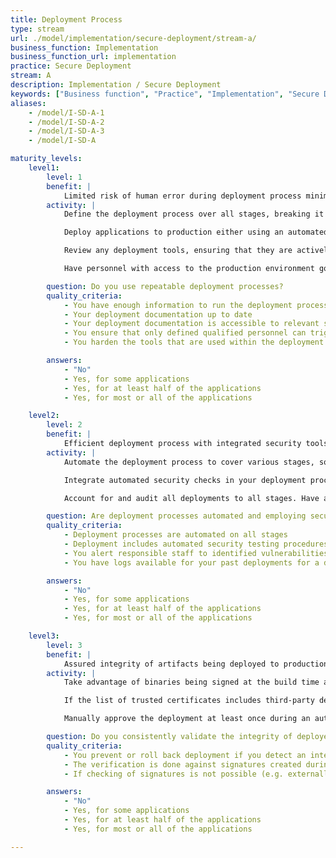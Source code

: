 ```yaml
---
title: Deployment Process
type: stream
url: ./model/implementation/secure-deployment/stream-a/
business_function: Implementation
business_function_url: implementation
practice: Secure Deployment
stream: A
description: Implementation / Secure Deployment
keywords: ["Business function", "Practice", "Implementation", "Secure Deployment"]
aliases:
    - /model/I-SD-A-1
    - /model/I-SD-A-2
    - /model/I-SD-A-3
    - /model/I-SD-A

maturity_levels:
    level1:
        level: 1
        benefit: |
            Limited risk of human error during deployment process minimizing security issues
        activity: |
            Define the deployment process over all stages, breaking it down into a set of clear instructions to either be followed by a person or an automated tooling. The deployment process definition should describe the whole process end-to-end so that it can be consistently followed each time to produce the same result. The definition is stored centrally and accessible to all relevant personnel. Do not store or distribute multiple copies, some of which may become outdated.

            Deploy applications to production either using an automated process, or manually by personnel other than the developers. Ensure that developers do not need direct access to the production environment for application deployment.

            Review any deployment tools, ensuring that they are actively maintained by vendors and up to date with security patches. Harden each tool's configuration so that it is aligned with vendor guidelines and industry best practices. Given that most of these tools require access to the production environment, their security is extremely critical. Ensure the integrity of the tools themselves and the workflows they follow, and configure access rules to these tools according to the least privilege principle.

            Have personnel with access to the production environment go through at least a minimum level of training or certification to ensure their competency in this matter.

        question: Do you use repeatable deployment processes?
        quality_criteria:
            - You have enough information to run the deployment processes
            - Your deployment documentation up to date
            - Your deployment documentation is accessible to relevant stakeholders
            - You ensure that only defined qualified personnel can trigger a deployment
            - You harden the tools that are used within the deployment process

        answers:
            - "No"
            - Yes, for some applications
            - Yes, for at least half of the applications
            - Yes, for most or all of the applications

    level2:
        level: 2
        benefit: |
            Efficient deployment process with integrated security tools
        activity: |
            Automate the deployment process to cover various stages, so that no manual configuration steps are needed and the risk of isolated human errors is eliminated. Ensure and verify that the deployment is consistent over all stages.

            Integrate automated security checks in your deployment process, e.g. using Dynamic Application Security Testing (DAST) and vulnerability scanning tools. Also, verify the integrity of the deployed artefacts where this makes sense. Log the results from these tests centrally and take any necessary actions. Ensure that in case any defects are detected, relevant personnel is notified automatically. In case any issues exceeding predefined criticality are identified, stop or reverse the deployment  either automatically, or introduce a separate manual approval workflow so that this decision is recorded, containing an explanation for the exception.

            Account for and audit all deployments to all stages. Have a system in place to record each deployment, including information about who conducted it, the software version that was deployed, and any relevant variables specific to the deploy.

        question: Are deployment processes automated and employing security checks?
        quality_criteria:
            - Deployment processes are automated on all stages
            - Deployment includes automated security testing procedures
            - You alert responsible staff to identified vulnerabilities
            - You have logs available for your past deployments for a defined period of time

        answers:
            - "No"
            - Yes, for some applications
            - Yes, for at least half of the applications
            - Yes, for most or all of the applications

    level3:
        level: 3
        benefit: |
            Assured integrity of artifacts being deployed to production
        activity: |
            Take advantage of binaries being signed at the build time and include automatic verification of the integrity of software being deployed by checking their signatures against trusted certificates. This may include binaries developed and built in-house, as well as third-party artifacts. Do not deploy artifacts if their signatures cannot be verified, including those with invalid or expired certificates.

            If the list of trusted certificates includes third-party developers, check them periodically, and keep them in line with the organization's wider governance surrounding trusted third-party suppliers.

            Manually approve the deployment at least once during an automated deployment. Whenever a human check is significantly more accurate than an automated one during the deployment process, go for this option.

        question: Do you consistently validate the integrity of deployed artifacts?
        quality_criteria:
            - You prevent or roll back deployment if you detect an integrity breach
            - The verification is done against signatures created during the build time
            - If checking of signatures is not possible (e.g. externally build software), you introduce compensating measures

        answers:
            - "No"
            - Yes, for some applications
            - Yes, for at least half of the applications
            - Yes, for most or all of the applications

---
```

